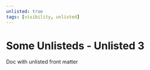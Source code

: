 ```yaml
---
unlisted: true
tags: [visibility, unlisted]
---
```


# Some Unlisteds - Unlisted 3

Doc with unlisted front matter